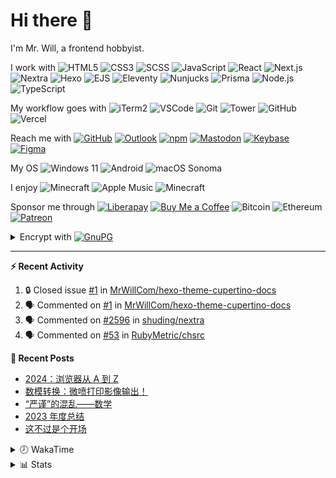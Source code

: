 # Hi there 👋

I'm Mr. Will, a frontend hobbyist.

I work with ![HTML5](https://img.shields.io/badge/HTML5-E34F26.svg?logo=html5&logoColor=white) ![CSS3](https://img.shields.io/badge/CSS3-1572B6.svg?logo=css3&logoColor=white) ![SCSS](https://img.shields.io/badge/SCSS-CC6699.svg?logo=sass&logoColor=white) ![JavaScript](https://img.shields.io/badge/JavaScript-F7DF1E.svg?logo=javascript&logoColor=black) ![React](https://img.shields.io/badge/React-20232a.svg?logo=react&logoColor=61DAFB) ![Next.js](https://img.shields.io/badge/Next.js-000000.svg?logo=nextdotjs&logoColor=white) ![Nextra](https://img.shields.io/badge/Nextra-000000.svg?logo=nextra&logoColor=white) ![Hexo](https://img.shields.io/badge/Hexo-0E83CD.svg?logo=hexo&logoColor=white) ![EJS](https://img.shields.io/badge/EJS-B4CA65.svg?logo=ejs&logoColor=black) ![Eleventy](https://img.shields.io/badge/Eleventy-222222.svg?logo=eleventy) ![Nunjucks](https://img.shields.io/badge/Nunjucks-1C4913.svg?logo=nunjucks) ![Prisma](https://img.shields.io/badge/Prisma-2D3748.svg?logo=prisma&logoColor=white) ![Node.js](https://img.shields.io/badge/Node.js-43853D.svg?logo=node.js&logoColor=white) ![TypeScript](https://img.shields.io/badge/TypeScript-007ACC.svg?logo=typescript&logoColor=white)

My workflow goes with ![iTerm2](https://img.shields.io/badge/iTerm2-000000?logo=iterm2) ![VSCode](https://img.shields.io/badge/VS%20Code-007ACC) ![Git](https://img.shields.io/badge/Git-black?logo=git) ![Tower](https://img.shields.io/badge/Tower-181717?logo=tower) ![GitHub](https://img.shields.io/badge/GitHub-181717.svg?logo=github&logoColor=white) ![Vercel](https://img.shields.io/badge/Vercel-333?logo=vercel)

Reach me with [![GitHub](https://img.shields.io/badge/GitHub-MrWillCom-181717.svg?logo=github&logoColor=white)](https://github.com/MrWillCom) [![Outlook](https://img.shields.io/badge/Outlook-mr.will.com%40outlook.com-0078D4)](mailto:mr.will.com@outlook.com) [![npm](https://img.shields.io/badge/npm-mrwillcom-white.svg?logo=npm&labelColor=CB3837)](https://www.npmjs.com/~mrwillcom) [![Mastodon](https://img.shields.io/badge/Mastodon-@MrWillCom@noc.social-6364FF?logo=mastodon&logoColor=white)](https://noc.social/@MrWillCom) [![Keybase](https://img.shields.io/badge/Keybase-mrwillcom-33A0FF?logo=keybase&logoColor=white)](https://keybase.io/mrwillcom) [![Figma](https://img.shields.io/badge/Figma-MrWillCom-F24E1E?logo=figma&logoColor=white)](https://figma.com/@MrWillCom)

My OS ![Windows 11](https://img.shields.io/badge/Windows%2011-0078D6) ![Android](https://img.shields.io/badge/Android-3DDC84?logo=android&logoColor=white) ![macOS Sonoma](https://img.shields.io/badge/macOS%20Sonoma-242524?logo=apple&logoColor=white)

I enjoy ![Minecraft](https://img.shields.io/badge/Genshin%20Impact-Natlan-F15732.svg?logo=mojang-studios&logoColor=white) ![Apple Music](https://img.shields.io/badge/-Apple%20Music-FA243C.svg?logo=apple-music&logoColor=white) ![Minecraft](https://img.shields.io/badge/Minecraft-JE%201.19.2-62B47A.svg)

Sponsor me through [![Liberapay](https://img.shields.io/badge/Liberapay-MrWillCom-F6C915.svg?logo=liberapay&logoColor=white)](https://liberapay.com/MrWillCom/donate) [![Buy Me a Coffee](https://img.shields.io/badge/Buy%20Me%20a%20Coffee-mrwillcom-FFDD00.svg?logo=buymeacoffee&logoColor=white)](https://buymeacoffee.com/mrwillcom) ![Bitcoin](https://img.shields.io/badge/Bitcoin-bc1q8vt874umc32hx4h5nfjechzdn0nuc3mj4g0uq0-000000.svg?logo=bitcoin&logoColor=white) ![Ethereum](https://img.shields.io/badge/Ethereum-0x44Baea5016C461aA838ff9B369A60246A9a540Eb-3C3C3D.svg?logo=ethereum&logoColor=white) [![Patreon](https://img.shields.io/badge/Patreon-MrWillCom-F96854.svg?logo=patreon&logoColor=white)](https://www.patreon.com/MrWillCom)

<details>
<summary>Encrypt with <a href="https://keys.openpgp.org/vks/v1/by-fingerprint/D3687F71F6BC089FD3A9A7BE1EED2577E3E753CA"><img src="https://img.shields.io/badge/GnuPG-D368%207F71%20F6BC%20089F%20D3A9%20A7BE%201EED%202577%20E3E7%2053CA-0093DD.svg?logo=gnuprivacyguard&logoColor=white" alt="GnuPG"></a></summary>

```
-----BEGIN PGP PUBLIC KEY BLOCK-----

mDMEZp3SJBYJKwYBBAHaRw8BAQdAFou63F618eo65AMZVFy1oGu79XlUSsPtaGRw
jmt412y0Ik1yLiBXaWxsIDxtci53aWxsLmNvbUBvdXRsb29rLmNvbT6IkwQTFgoA
OxYhBNNof3H2vAif06mnvh7tJXfj51PKBQJmndIkAhsDBQsJCAcCAiICBhUKCQgL
AgQWAgMBAh4HAheAAAoJEB7tJXfj51PKtxMA/1TpjvUXLkdoCzoV/Mynt8DakK4r
bxkvqRJyiSvJPB4NAQC+x6bCKAIUFy+sybOjVfRJ5RC9zjIFLx5koBMMSzuQCbg4
BGad0iQSCisGAQQBl1UBBQEBB0DMKLmlumoZSYYLorm7BP6u+4FuZudlUmFW//Va
W7IIfQMBCAeIeAQYFgoAIBYhBNNof3H2vAif06mnvh7tJXfj51PKBQJmndIkAhsM
AAoJEB7tJXfj51PKwLMBAJ8m1Db6zKiUIEzNLsNzG4zRxf3CpCUb8FFoS4reio8V
AQDnONSSRJU5OfOthOmvKHGN4n1sGDZymZdtXNv39XfbAA==
=GoZv
-----END PGP PUBLIC KEY BLOCK-----
```

</details>

---

**⚡ Recent Activity**

<!--START_SECTION:activity-->
1. 🔒 Closed issue [#1](https://github.com/MrWillCom/hexo-theme-cupertino-docs/issues/1) in [MrWillCom/hexo-theme-cupertino-docs](https://github.com/MrWillCom/hexo-theme-cupertino-docs)
2. 🗣 Commented on [#1](https://github.com/MrWillCom/hexo-theme-cupertino-docs/issues/1#issuecomment-2544338253) in [MrWillCom/hexo-theme-cupertino-docs](https://github.com/MrWillCom/hexo-theme-cupertino-docs)
3. 🗣 Commented on [#2596](https://github.com/shuding/nextra/issues/2596#issuecomment-2424735646) in [shuding/nextra](https://github.com/shuding/nextra)
4. 🗣 Commented on [#53](https://github.com/RubyMetric/chsrc/issues/53#issuecomment-2315670054) in [RubyMetric/chsrc](https://github.com/RubyMetric/chsrc)
<!--END_SECTION:activity-->

**📕 Recent Posts**

<!-- BLOG-POST-LIST:START -->
- [2024：浏览器从 A 到 Z](https://blog.mrwillcom.com/2025/03/04/2024-browser-from-a-to-z/)
- [数模转换：微喷打印影像输出！](https://blog.mrwillcom.com/2024/10/03/DAC-Giclee-Photography-Output/)
- [“严谨”的混乱——数学](https://blog.mrwillcom.com/2024/06/02/The-Messy-Math/)
- [2023 年度总结](https://blog.mrwillcom.com/2023/12/26/2023-review/)
- [这不过是个开场](https://blog.mrwillcom.com/2022/12/19/It-s-just-the-Beginning/)
<!-- BLOG-POST-LIST:END -->

<details>
<summary>🕗 WakaTime</summary>

<!--START_SECTION:waka-->
![Code Time](http://img.shields.io/badge/Code%20Time-604%20hrs%207%20mins-blue)

**I'm a Night 🦉** 

```text
🌞 Morning                298 commits         ███░░░░░░░░░░░░░░░░░░░░░░   12.13 % 
🌆 Daytime                860 commits         █████████░░░░░░░░░░░░░░░░   35.02 % 
🌃 Evening                1222 commits        ████████████░░░░░░░░░░░░░   49.76 % 
🌙 Night                  76 commits          █░░░░░░░░░░░░░░░░░░░░░░░░   03.09 % 
```
📅 **I'm Most Productive on Saturday** 

```text
Monday                   280 commits         ███░░░░░░░░░░░░░░░░░░░░░░   11.40 % 
Tuesday                  353 commits         ████░░░░░░░░░░░░░░░░░░░░░   14.37 % 
Wednesday                378 commits         ████░░░░░░░░░░░░░░░░░░░░░   15.39 % 
Thursday                 275 commits         ███░░░░░░░░░░░░░░░░░░░░░░   11.20 % 
Friday                   273 commits         ███░░░░░░░░░░░░░░░░░░░░░░   11.12 % 
Saturday                 453 commits         █████░░░░░░░░░░░░░░░░░░░░   18.44 % 
Sunday                   444 commits         █████░░░░░░░░░░░░░░░░░░░░   18.08 % 
```


📊 **This Week I Spent My Time On** 

```text
🕑︎ Time Zone: Asia/Shanghai

💬 Programming Languages: 
TypeScript               40 mins             ███████████████████████░░   90.06 % 
JSON                     2 mins              █░░░░░░░░░░░░░░░░░░░░░░░░   05.65 % 
Markdown                 1 min               █░░░░░░░░░░░░░░░░░░░░░░░░   04.19 % 
Bash                     0 secs              ░░░░░░░░░░░░░░░░░░░░░░░░░   00.10 % 

🔥 Editors: 
VS Code                  44 mins             █████████████████████████   100.00 % 

💻 Operating System: 
Mac                      44 mins             █████████████████████████   100.00 % 
```

**I Mostly Code in JavaScript** 

```text
JavaScript               18 repos            ██████████░░░░░░░░░░░░░░░   40.00 % 
TypeScript               8 repos             ████░░░░░░░░░░░░░░░░░░░░░   17.78 % 
Vue                      1 repo              █░░░░░░░░░░░░░░░░░░░░░░░░   02.22 % 
TeX                      1 repo              █░░░░░░░░░░░░░░░░░░░░░░░░   02.22 % 
Dart                     1 repo              █░░░░░░░░░░░░░░░░░░░░░░░░   02.22 % 
```




 Last Updated on 05/06/2025 01:09:56 UTC
<!--END_SECTION:waka-->

</details>

<details>
  <summary>📊 Stats</summary>
  <img src="https://ghrs.mrwillcom.com/api?username=MrWillCom&hide_title=true&show_icons=true&count_private=true&include_all_commits=true" alt="Stats">
  <img src="https://api.githubtrends.io/user/svg/MrWillCom/langs?time_range=one_year&loc_metric=changed&compact=True&theme=classic" alt="Most used languages">
  <img src="https://ghrs.mrwillcom.com/api/wakatime?username=MrWillCom&layout=compact" alt="WakaTime Stats about time I spent on languages">
  <img src="https://streak-stats.demolab.com?user=MrWillCom" alt="GitHub Streak">
</details>
